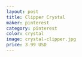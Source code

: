```yaml
---
layout: post
title: Clipper Crystal 
maker: pinterest
category: pinterest 
color: crystal
image: crystal-clipper.jpg
price: 3.99 USD
---
```

